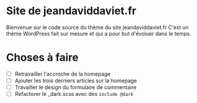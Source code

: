 # Site de jeandaviddaviet.fr

Bienvenue sur le code source du thème du site jeandaviddaviet.fr
C'est un thème WordPress fait sur mesure et qui a pour but d'évoluer dans le temps.

# Choses à faire

- [ ] Retravailler l'accroche de la homepage
- [ ] Ajouter les trois derniers articles sur la homepage
- [ ] Travailler le design du formulaire de commentaire
- [ ] Refactorer le _dark.scss avec des `include @dark`
